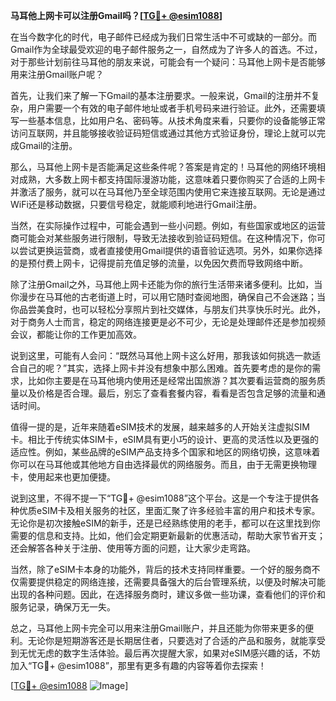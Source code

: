 **马耳他上网卡可以注册Gmail吗？[[TG💪+ @esim1088](https://t.me/s/esim1088)]**

在当今数字化的时代，电子邮件已经成为我们日常生活中不可或缺的一部分。而Gmail作为全球最受欢迎的电子邮件服务之一，自然成为了许多人的首选。不过，对于那些计划前往马耳他的朋友来说，可能会有一个疑问：马耳他上网卡是否能够用来注册Gmail账户呢？

首先，让我们来了解一下Gmail的基本注册要求。一般来说，Gmail的注册并不复杂，用户需要一个有效的电子邮件地址或者手机号码来进行验证。此外，还需要填写一些基本信息，比如用户名、密码等。从技术角度来看，只要你的设备能够正常访问互联网，并且能够接收验证码短信或通过其他方式验证身份，理论上就可以完成Gmail的注册。

那么，马耳他上网卡是否能满足这些条件呢？答案是肯定的！马耳他的网络环境相对成熟，大多数上网卡都支持国际漫游功能，这意味着只要你购买了合适的上网卡并激活了服务，就可以在马耳他乃至全球范围内使用它来连接互联网。无论是通过WiFi还是移动数据，只要信号稳定，就能顺利地进行Gmail注册。

当然，在实际操作过程中，可能会遇到一些小问题。例如，有些国家或地区的运营商可能会对某些服务进行限制，导致无法接收到验证码短信。在这种情况下，你可以尝试更换运营商，或者直接使用Gmail提供的语音验证选项。另外，如果你选择的是预付费上网卡，记得提前充值足够的流量，以免因欠费而导致网络中断。

除了注册Gmail之外，马耳他上网卡还能为你的旅行生活带来诸多便利。比如，当你漫步在马耳他的古老街道上时，可以用它随时查阅地图，确保自己不会迷路；当你品尝美食时，也可以轻松分享照片到社交媒体，与朋友们共享快乐时光。此外，对于商务人士而言，稳定的网络连接更是必不可少，无论是处理邮件还是参加视频会议，都能让你的工作更加高效。

说到这里，可能有人会问：“既然马耳他上网卡这么好用，那我该如何挑选一款适合自己的呢？”其实，选择上网卡并没有想象中那么困难。首先要考虑的是你的需求，比如你主要是在马耳他境内使用还是经常出国旅游？其次要看运营商的服务质量以及价格是否合理。最后，别忘了查看套餐内容，看看是否包含足够的流量和通话时间。

值得一提的是，近年来随着eSIM技术的发展，越来越多的人开始关注虚拟SIM卡。相比于传统实体SIM卡，eSIM具有更小巧的设计、更高的灵活性以及更强的适应性。例如，某些品牌的eSIM产品支持多个国家和地区的网络切换，这意味着你可以在马耳他或其他地方自由选择最优的网络服务。而且，由于无需更换物理卡，使用起来也更加便捷。

说到这里，不得不提一下“TG💪+ @esim1088”这个平台。这是一个专注于提供各种优质eSIM卡及相关服务的社区，里面汇聚了许多经验丰富的用户和技术专家。无论你是初次接触eSIM的新手，还是已经熟练使用的老手，都可以在这里找到你需要的信息和支持。比如，他们会定期更新最新的优惠活动，帮助大家节省开支；还会解答各种关于注册、使用等方面的问题，让大家少走弯路。

当然，除了eSIM卡本身的功能外，背后的技术支持同样重要。一个好的服务商不仅需要提供稳定的网络连接，还需要具备强大的后台管理系统，以便及时解决可能出现的各种问题。因此，在选择服务商时，建议多做一些功课，查看他们的评价和服务记录，确保万无一失。

总之，马耳他上网卡完全可以用来注册Gmail账户，并且还能为你带来更多的便利。无论你是短期游客还是长期居住者，只要选对了合适的产品和服务，就能享受到无忧无虑的数字生活体验。最后再次提醒大家，如果对eSIM感兴趣的话，不妨加入“TG💪+ @esim1088”，那里有更多有趣的内容等着你去探索！

[[TG💪+ @esim1088](https://t.me/s/esim1088) ![Image](https://i.postimg.cc/4NQfJmqS/Snipaste-2025-05-13-00-14-12.png)]